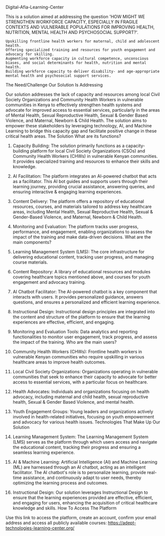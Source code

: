 Digital-Afia-Learning-Center

This is a solution aimed at addressing the question 'HOW MIGHT WE STRENGTHEN WORKFORCE CAPACITY, ESPECIALLY IN FRAGILE CONTEXTS AND VULNERABLE POPULATIONS FOR IMPROVING HEALTH, NUTRITION, MENTAL HEALTH AND PSYCHOSOCIAL SUPPORT?'.

    Upskilling frontline health workers for maternal, child and adolescent health.
    Offering specialized training and resources for youth engagement and advocacy for skilling.
    Augmenting workforce capacity in cultural competence, unconscious biases, and social determinants for health, nutrition and mental health.
    Building workforce capacity to deliver disability- and age-appropriate mental health and psychosocial support services.

The Need/Challenge Our Solution Is Addressing

Our solution addresses the lack of capacity and resources among local Civil Society Organizations and Community Health Workers in vulnerable communities in Kenya to effectively strengthen health systems and advocate for improved access to essential services, particularly in the areas of Mental Health, Sexual Reproductive Health, Sexual & Gender Based Violence, and Maternal, Newborn & Child Health.
The solution aims to empower these stakeholders by leveraging technology, AI, and Machine Learning to bridge this capacity gap and facilitate positive change in these critical health areas.
The Solution
What are its functions?

1. Capacity Building: The solution primarily functions as a capacity-building platform for local Civil Society Organizations (CSOs) and Community Health Workers (CHWs) in vulnerable Kenyan communities. It provides specialized training and resources to enhance their skills and knowledge.

2. AI Facilitation: The platform integrates an AI-powered chatbot that acts as a facilitator. This AI bot guides and supports users through their learning journey, providing crucial assistance, answering queries, and ensuring interactive & engaging learning experiences.

3. Content Delivery: The platform offers a repository of educational resources, courses, and materials tailored to address key healthcare areas, including Mental Health, Sexual Reproductive Health, Sexual & Gender-Based Violence, and Maternal, Newborn & Child Health.

4. Monitoring and Evaluation: The platform tracks user progress, performance, and engagement, enabling organizations to assess the impact of the training and make data-driven decisions.
What are the main components?

1. Learning Management System (LMS): The core infrastructure for delivering educational content, tracking user progress, and managing course materials.

2. Content Repository: A library of educational resources and modules covering healthcare topics mentioned above, and courses for youth engagement and advocacy training.

3. AI Chatbot Facilitator: The AI-powered chatbot is a key component that interacts with users. It provides personalized guidance, answers questions, and ensures a personalized and efficient learning experience.

4. Instructional Design: Instructional design principles are integrated into the content and structure of the platform to ensure that the learning experiences are effective, efficient, and engaging.

5. Monitoring and Evaluation Tools: Data analytics and reporting functionalities to monitor user engagement, track progress, and assess the impact of the training.
Who are the main users?

1. Community Health Workers (CHWs): Frontline health workers in vulnerable Kenyan communities who require upskilling in various healthcare areas to improve health outcomes.

2. Local Civil Society Organizations: Organizations operating in vulnerable communities that seek to enhance their capacity to advocate for better access to essential services, with a particular focus on healthcare.

3. Health Advocates: Individuals and organizations focusing on health advocacy, including maternal and child health, sexual reproductive health, Sexual & Gender Based Violence, and mental health.

4. Youth Engagement Groups: Young leaders and organizations actively involved in health-related initiatives, focusing on youth empowerment and advocacy for various health issues.
Technologies That Make Up Our Solution

1. Learning Management System: The Learning Management System (LMS) serves as the platform through which users access and navigate the educational content, tracking their progress and ensuring a seamless learning experience.

2. AI & Machine Learning: Artificial Intelligence (AI) and Machine Learning (ML) are harnessed through an AI chatbot, acting as an intelligent facilitator. The AI chatbot's role is to personalize learning, provide real-time assistance, and continuously adapt to user needs, thereby optimizing the learning process and outcomes.

3. Instructional Design: Our solution leverages Instructional Design to ensure that the learning experiences provided are effective, efficient, and engaging for users, enhancing the acquisition of critical healthcare knowledge and skills.
How To Access The Platform

Use this link to access the platform, create an account, confirm your email address and access all publicly available courses:
https://adept-technologies-learning-center.org/
